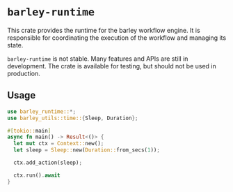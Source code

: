 # `barley-runtime`

This crate provides the runtime for the barley workflow engine. It is responsible for coordinating the execution of the workflow and managing its state.

`barley-runtime` is not stable. Many features and APIs are still in development. The crate is available for testing, but should not be used in production.

## Usage

```rust
use barley_runtime::*;
use barley_utils::time::{Sleep, Duration};

#[tokio::main]
async fn main() -> Result<()> {
  let mut ctx = Context::new();
  let sleep = Sleep::new(Duration::from_secs(1));

  ctx.add_action(sleep);

  ctx.run().await
}
```